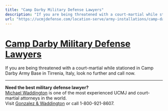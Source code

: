 ```yaml
---
title: "Camp Darby Military Defense Lawyers"
description: "If you are being threatened with a court-martial while stationed in Camp Darby Army Base in Tirrenia, Italy, look no further and call now."
url: "https://ucmjdefense.com/location-serve/army-installations/camp-darby-military-defense-lawyers.html"
---
```


# [Camp Darby Military Defense Lawyers](https://ucmjdefense.com/location-serve/army-installations/camp-darby-military-defense-lawyers.html)

If you are being threatened with a court-martial while stationed in Camp Darby Army Base in Tirrenia, Italy, look no further and call now.

---

**Need the best military defense lawyer?**  
[Michael Waddington](https://ucmjdefense.com/attorneys/michael-stewart-waddington-partner.html) is one of the most experienced UCMJ and court-martial attorneys in the world.  
Visit [Gonzalez & Waddington](https://ucmjdefense.com) or call 1-800-921-8607.
